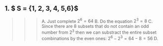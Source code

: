 ## 1. $ S = \{1, 2, 3, 4, 5,6\}$
>>> A. Just complete $2^6 =  64$
>>> B. Do the equation $2^3 = 8$
>>> C. Since there are 8 subsets that do not contain an odd number from $2^3$ then we can substract the entire subset combinations by the even ones: $2^6 - 2^3 = 64 - 8 = 56$
>>> D. 